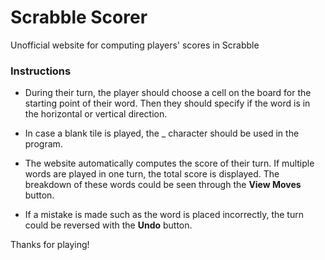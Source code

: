# Scrabble Scorer
Unofficial website for computing players' scores in Scrabble

### Instructions
* During their turn, the player should choose a cell on the board for the starting point of their word. Then they should specify if the word is in the horizontal or vertical direction. 

* In case a blank tile is played, the _ character should be used in the program.

* The website automatically computes the score of their turn. If multiple words are played in one turn, the total score is displayed. The breakdown of these words could be seen through the **View Moves** button.

* If a mistake is made such as the word is placed incorrectly, the turn could be reversed with the **Undo** button.

Thanks for playing!